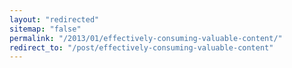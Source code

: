 ```yaml
---
layout: "redirected"
sitemap: "false"
permalink: "/2013/01/effectively-consuming-valuable-content/"
redirect_to: "/post/effectively-consuming-valuable-content"
---
```




